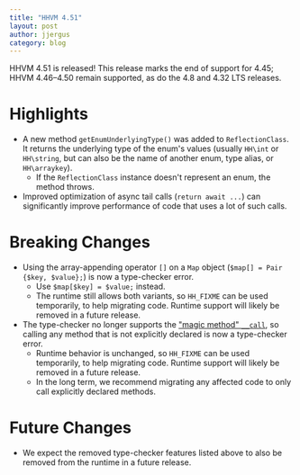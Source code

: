 ```yaml
---
title: "HHVM 4.51"
layout: post
author: jjergus
category: blog
---
```


HHVM 4.51 is released! This release marks the end of support for 4.45;
HHVM 4.46&ndash;4.50 remain supported, as do the 4.8 and 4.32 LTS releases.

# Highlights

- A new method `getEnumUnderlyingType()` was added to `ReflectionClass`. It
  returns the underlying type of the enum's values (usually `HH\int` or
  `HH\string`, but can also be the name of another enum, type alias, or
  `HH\arraykey`).
  - If the `ReflectionClass` instance doesn't represent an enum, the method
    throws.
- Improved optimization of async tail calls (`return await ...`) can
  significantly improve performance of code that uses a lot of such calls.

# Breaking Changes

- Using the array-appending operator `[]` on a `Map` object
  (`$map[] = Pair {$key, $value};`) is now a type-checker error.
  - Use `$map[$key] = $value;` instead.
  - The runtime still allows both variants, so `HH_FIXME` can be used
    temporarily, to help migrating code. Runtime support will likely be removed
    in a future release.
- The type-checker no longer supports the
  ["magic method" `__call`](https://www.php.net/manual/en/language.oop5.overloading.php#object.call),
  so calling any method that is not explicitly declared is now a type-checker
  error.
  - Runtime behavior is unchanged, so `HH_FIXME` can be used temporarily, to
    help migrating code. Runtime support will likely be removed in a future
    release.
  - In the long term, we recommend migrating any affected code to only call
    explicitly declared methods.

# Future Changes

- We expect the removed type-checker features listed above to also be removed
  from the runtime in a future release.
